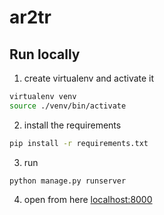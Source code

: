 # ar2tr

## Run locally

1. create virtualenv and activate it
  ```sh
  virtualenv venv
  source ./venv/bin/activate
  ```
2. install the requirements
  ```sh
  pip install -r requirements.txt
  ```
3. run
  ```
  python manage.py runserver
  ```
4. open from here [localhost:8000](http://localhost:8000)
